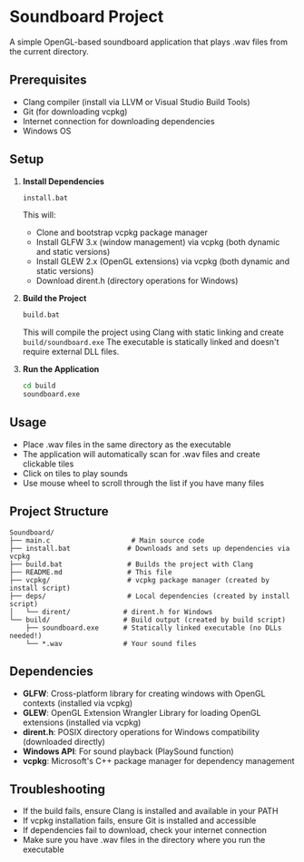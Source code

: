 # Soundboard Project

A simple OpenGL-based soundboard application that plays .wav files from the current directory.

## Prerequisites

- Clang compiler (install via LLVM or Visual Studio Build Tools)
- Git (for downloading vcpkg)
- Internet connection for downloading dependencies
- Windows OS

## Setup

1. **Install Dependencies**
   ```cmd
   install.bat
   ```
   This will:
   - Clone and bootstrap vcpkg package manager
   - Install GLFW 3.x (window management) via vcpkg (both dynamic and static versions)
   - Install GLEW 2.x (OpenGL extensions) via vcpkg (both dynamic and static versions)
   - Download dirent.h (directory operations for Windows)

2. **Build the Project**
   ```cmd
   build.bat
   ```
   This will compile the project using Clang with static linking and create `build/soundboard.exe`
   The executable is statically linked and doesn't require external DLL files.

3. **Run the Application**
   ```cmd
   cd build
   soundboard.exe
   ```

## Usage

- Place .wav files in the same directory as the executable
- The application will automatically scan for .wav files and create clickable tiles
- Click on tiles to play sounds
- Use mouse wheel to scroll through the list if you have many files

## Project Structure

```
Soundboard/
├── main.c                    # Main source code
├── install.bat              # Downloads and sets up dependencies via vcpkg
├── build.bat                # Builds the project with Clang
├── README.md                # This file
├── vcpkg/                   # vcpkg package manager (created by install script)
├── deps/                    # Local dependencies (created by install script)
│   └── dirent/             # dirent.h for Windows
└── build/                  # Build output (created by build script)
    ├── soundboard.exe      # Statically linked executable (no DLLs needed!)
    └── *.wav               # Your sound files
```

## Dependencies

- **GLFW**: Cross-platform library for creating windows with OpenGL contexts (installed via vcpkg)
- **GLEW**: OpenGL Extension Wrangler Library for loading OpenGL extensions (installed via vcpkg)
- **dirent.h**: POSIX directory operations for Windows compatibility (downloaded directly)
- **Windows API**: For sound playback (PlaySound function)
- **vcpkg**: Microsoft's C++ package manager for dependency management

## Troubleshooting

- If the build fails, ensure Clang is installed and available in your PATH
- If vcpkg installation fails, ensure Git is installed and accessible
- If dependencies fail to download, check your internet connection
- Make sure you have .wav files in the directory where you run the executable
